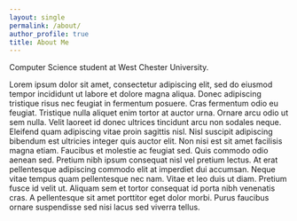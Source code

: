 ```yaml
---
layout: single
permalink: /about/
author_profile: true
title: About Me
---
```


Computer Science student at West Chester University.

Lorem ipsum dolor sit amet, consectetur adipiscing elit, sed do eiusmod tempor incididunt ut labore et dolore magna aliqua. Donec adipiscing tristique risus nec feugiat in fermentum posuere. Cras fermentum odio eu feugiat. Tristique nulla aliquet enim tortor at auctor urna. Ornare arcu odio ut sem nulla. Velit laoreet id donec ultrices tincidunt arcu non sodales neque. Eleifend quam adipiscing vitae proin sagittis nisl. Nisl suscipit adipiscing bibendum est ultricies integer quis auctor elit. Non nisi est sit amet facilisis magna etiam. Faucibus et molestie ac feugiat sed. Quis commodo odio aenean sed. Pretium nibh ipsum consequat nisl vel pretium lectus. At erat pellentesque adipiscing commodo elit at imperdiet dui accumsan. Neque vitae tempus quam pellentesque nec nam. Vitae et leo duis ut diam. Pretium fusce id velit ut. Aliquam sem et tortor consequat id porta nibh venenatis cras. A pellentesque sit amet porttitor eget dolor morbi. Purus faucibus ornare suspendisse sed nisi lacus sed viverra tellus.